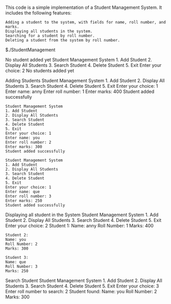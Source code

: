 This code is a simple implementation of a Student Management System. It includes the following features:

	Adding a student to the system, with fields for name, roll number, and marks.
    Displaying all students in the system.
    Searching for a student by roll number.
    Deleting a student from the system by roll number.

$./StudentManagement

No student added yet
	Student Management System
	1. Add Student
	2. Display All Students
	3. Search Student
	4. Delete Student
	5. Exit
	Enter your choice: 2
	No students added yet

Adding Students
	Student Management System
	1. Add Student
	2. Display All Students
	3. Search Student
	4. Delete Student
	5. Exit
	Enter your choice: 1
	Enter name: anny
	Enter roll number: 1
	Enter marks: 400
	Student added successfully
	
	Student Management System
	1. Add Student
	2. Display All Students
	3. Search Student
	4. Delete Student
	5. Exit
	Enter your choice: 1
	Enter name: you
	Enter roll number: 2
	Enter marks: 300
	Student added successfully

	Student Management System
	1. Add Student
	2. Display All Students
	3. Search Student
	4. Delete Student
	5. Exit
	Enter your choice: 1
	Enter name: que
	Enter roll number: 3
	Enter marks: 250
	Student added successfully

Displaying all student in the System
	Student Management System
	1. Add Student
	2. Display All Students
	3. Search Student
	4. Delete Student
	5. Exit
	Enter your choice: 2
	Student 1:
	Name: anny
	Roll Number: 1
	Marks: 400

	Student 2:
	Name: you
	Roll Number: 2
	Marks: 300

	Student 3:
	Name: que
	Roll Number: 3
	Marks: 250
	
Search Student
	Student Management System
	1. Add Student
	2. Display All Students
	3. Search Student
	4. Delete Student
	5. Exit
	Enter your choice: 3
	Enter roll number to search: 2
	Student found:
	Name: you
	Roll Number: 2
	Marks: 300
